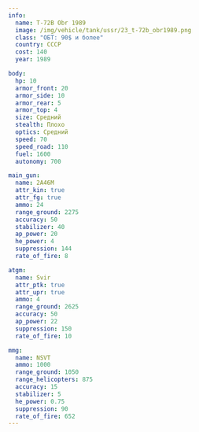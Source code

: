 ```yaml
---
info:
  name: T-72B Obr 1989
  image: /img/vehicle/tank/ussr/23_t-72b_obr1989.png
  class: "ОБТ: 90$ и более"
  country: СССР
  cost: 140
  year: 1989

body:
  hp: 10
  armor_front: 20
  armor_side: 10
  armor_rear: 5
  armor_top: 4
  size: Средний
  stealth: Плохо
  optics: Средний
  speed: 70
  speed_road: 110
  fuel: 1600
  autonomy: 700

main_gun:
  name: 2A46M
  attr_kin: true
  attr_fg: true
  ammo: 24
  range_ground: 2275
  accuracy: 50
  stabilizer: 40
  ap_power: 20
  he_power: 4
  suppression: 144
  rate_of_fire: 8

atgm:
  name: Svir
  attr_ptk: true
  attr_upr: true
  ammo: 4
  range_ground: 2625
  accuracy: 50
  ap_power: 22
  suppression: 150
  rate_of_fire: 10

mmg:
  name: NSVT
  ammo: 1000
  range_ground: 1050
  range_helicopters: 875
  accuracy: 15
  stabilizer: 5
  he_power: 0.75
  suppression: 90
  rate_of_fire: 652
---
```

